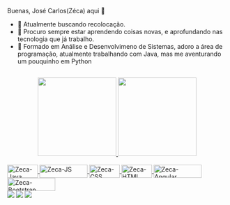 Buenas, José Carlos(Zéca) aqui 👋



- 🔭 Atualmente buscando recolocação.
- 🌱 Procuro sempre estar aprendendo coisas novas, e aprofundando nas tecnologia que já trabalho.
- 💬 Formado em Análise e Desenvolvimeno de Sistemas, adoro a área de programação, atualmente trabalhando com Java, mas me aventurando um pouquinho em Python


##


<div align="center">
  <a href="https://github.com/JoseCarlosRM">
  <img height="180em" src="https://github-readme-stats.vercel.app/api?username=JoseCarlosRM&show_icons=true&theme=radical&include_all_commits=true&count_private=true"/>
  <img height="180em" src="https://github-readme-stats.vercel.app/api/top-langs/?username=JoseCarlosRM&layout=compact&langs_count=7&theme=radical"/>
</div>
<div style="display: inline_block"><br>
  <img align="center" alt="Zeca-Java" height="30" width="70" src="https://img.shields.io/badge/Java-ED8B00?style=for-the-badge&logo=java&logoColor=white">
  <img align="center" alt="Zeca-JS" height="30" width="110" src="https://img.shields.io/badge/JavaScript-323330?style=for-the-badge&logo=javascript&logoColor=F7DF1E">
  <img align="center" alt="Zeca-CSS" height="30" width="70" src="https://img.shields.io/badge/CSS3-1572B6?style=for-the-badge&logo=css3&logoColor=white">
  <img align="center" alt="Zeca-HTML" height="30" width="70" src="https://img.shields.io/badge/HTML5-E34F26?style=for-the-badge&logo=html5&logoColor=white">
  <img align="center" alt="Zeca-Angular" height="30" width="110" src="https://img.shields.io/badge/AngularJS-E23237?style=for-the-badge&logo=angularjs&logoColor=white">
  <img align="center" alt="Zeca-Bootstrap" height="30" width="110" src="https://img.shields.io/badge/Bootstrap-563D7C?style=for-the-badge&logo=bootstrap&logoColor=white">
</div>



<div> 
  <a href="https://www.instagram.com/zeca_martins/" target="_blank"><img src="https://img.shields.io/badge/-Instagram-%23E4405F?style=for-the-badge&logo=instagram&logoColor=white" target="_blank"></a>
  <a href = "mailto:josecarlos.projetojs@gmail.com"><img src="https://img.shields.io/badge/-Gmail-%23333?style=for-the-badge&logo=gmail&logoColor=white" target="_blank"></a>
  <a href="https://www.linkedin.com/in/josé-carlos-martins-6784902b/" target="_blank"><img src="https://img.shields.io/badge/-LinkedIn-%230077B5?style=for-the-badge&logo=linkedin&logoColor=white" target="_blank"></a> 
</div>  
  
